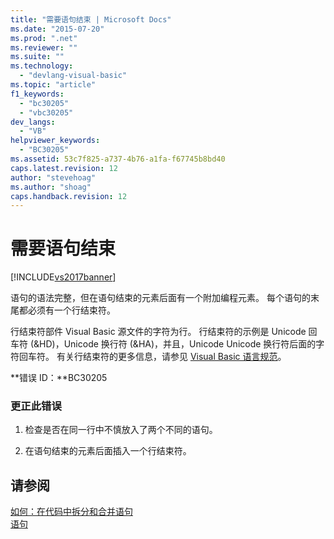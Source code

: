 ```yaml
---
title: "需要语句结束 | Microsoft Docs"
ms.date: "2015-07-20"
ms.prod: ".net"
ms.reviewer: ""
ms.suite: ""
ms.technology: 
  - "devlang-visual-basic"
ms.topic: "article"
f1_keywords: 
  - "bc30205"
  - "vbc30205"
dev_langs: 
  - "VB"
helpviewer_keywords: 
  - "BC30205"
ms.assetid: 53c7f825-a737-4b76-a1fa-f67745b8bd40
caps.latest.revision: 12
author: "stevehoag"
ms.author: "shoag"
caps.handback.revision: 12
---
```

# 需要语句结束
[!INCLUDE[vs2017banner](../../../visual-basic/includes/vs2017banner.md)]

语句的语法完整，但在语句结束的元素后面有一个附加编程元素。  每个语句的末尾都必须有一个行结束符。  
  
 行结束符部件 Visual Basic 源文件的字符为行。  行结束符的示例是 Unicode 回车符 \(&HD\)，Unicode 换行符 \(&HA\)，并且，Unicode Unicode 换行符后面的字符回车符。  有关行结束符的更多信息，请参见 [Visual Basic 语言规范](../../../visual-basic/reference/language-specification.md)。  
  
 **错误 ID：**BC30205  
  
### 更正此错误  
  
1.  检查是否在同一行中不慎放入了两个不同的语句。  
  
2.  在语句结束的元素后面插入一个行结束符。  
  
## 请参阅  
 [如何：在代码中拆分和合并语句](../../../visual-basic/programming-guide/program-structure/how-to-break-and-combine-statements-in-code.md)   
 [语句](../../../visual-basic/programming-guide/language-features/statements.md)